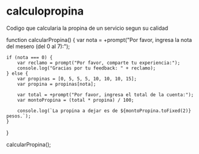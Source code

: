 # calculopropina
Codigo que calcularia la propina de un servicio segun su calidad

function calcularPropina() {
    var nota = +prompt("Por favor, ingresa la nota del mesero (del 0 al 7):");

    if (nota === 0) {
        var reclamo = prompt("Por favor, comparte tu experiencia:");
        console.log("Gracias por tu feedback: " + reclamo);
    } else {
        var propinas = [0, 5, 5, 5, 10, 10, 10, 15];
        var propina = propinas[nota];
        
        var total = +prompt("Por favor, ingresa el total de la cuenta:");
        var montoPropina = (total * propina) / 100;

        console.log(`La propina a dejar es de ${montoPropina.toFixed(2)} pesos.`);
    }
}

calcularPropina();
